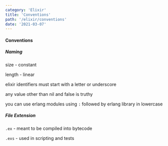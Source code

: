 ```yaml
---
category: 'Elixir'
title: 'Conventions'
path: '/elixir/conventions'
date: '2021-03-07'
---
```


#### Conventions

##### Naming

size - constant

length - linear

elixir identifiers must start with a letter or underscore

any value other than nil and false is truthy

you can use erlang modules using `:` followed by erlang library in lowercase

##### File Extension

`.ex` - meant to be compiled into bytecode

`.exs` - used in scripting and tests
